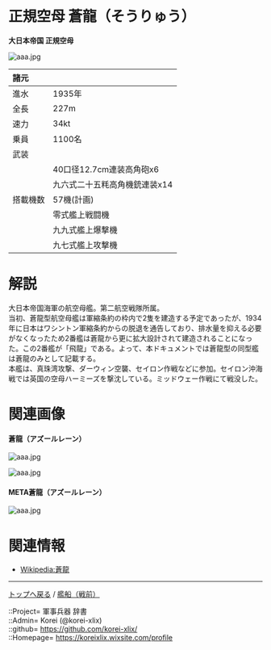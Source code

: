 # 正規空母 蒼龍（そうりゅう）
**大日本帝国 正規空母**

![aaa.jpg](https://bn02pap001files.storage.live.com/y4mge2CankafcBWDvPyjdblbhDIaWMpMvhh5nbLug4zdMgIjgq5j_G_W_UXDbLXnJWa0L1dXaS1eq59VBKNysLjpY2U4GYQOd4Al4dSQ_9lTDTwK_W4Q9Sd4qMCfwAi8wpBf9TCGq4OE7pcNYwSoomGpNhJD-NiJRAvY9LBE2i_F5-cXFTtNxXyp3-f2e6VYx3N?width=640&height=394&cropmode=none)  
  

|諸元  |  |
|:--|:--|
|進水  |1935年  |
|全長  |227m  |
|速力  |34kt  |
|乗員  |1100名  |
|武装  |  |
||40口径12.7cm連装高角砲x6  |
||九六式二十五粍高角機銃連装x14  |
|搭載機数  |57機(計画)  |
||零式艦上戦闘機  |
||九九式艦上爆撃機  |
||九七式艦上攻撃機  |


# 解説
大日本帝国海軍の航空母艦。第二航空戦隊所属。  
当初、蒼龍型航空母艦は軍縮条約の枠内で2隻を建造する予定であったが、1934年に日本はワシントン軍縮条約からの脱退を通告しており、排水量を抑える必要がなくなったため2番艦は蒼龍から更に拡大設計されて建造されることになった。この2番艦が「飛龍」である。よって、本ドキュメントでは蒼龍型の同型艦は蒼龍のみとして記載する。  
本艦は、真珠湾攻撃、ダーウィン空襲、セイロン作戦などに参加。セイロン沖海戦では英国の空母ハーミーズを撃沈している。ミッドウェー作戦にて戦没した。  


# 関連画像

#### 蒼龍（アズールレーン）
![aaa.jpg](https://bn02pap001files.storage.live.com/y4mDuAYyMuyrTPlkqvjkp2AOcElXqszD5L94UyYYr3_HuiFlJELNagFcmy0Co1CGF5UUSZCFkNL8kW9zWHkSDuCZ1EVgKp1DCBQt2Rs3I6JSlpNO9kdJBHPiXhwB7BnaSGFzmOsPP4DK_5nzR9JD6C58-2LFHAjCX8EwIZi6s1Zn47U4N0SCZn5-xxCTlQb1Rwc?width=640&height=360&cropmode=none)  
  
![aaa.jpg](https://bn02pap001files.storage.live.com/y4mii8lhj2sqnAYXkLrMBaK6goOPZbwHbU426LCCsehmxSfWjHmLKE7amjtF5BsO87e3TVhnzbXvFP0ZRo_mHOtZw9wDH1Mpzs49thzZ9iw-kZ65x0UD5RDpqzGC-S25PawvNOnI6uCZdXVwCKL2fH7sOlgpCqfa_OvNFNsuVzmSMk8M489eqxsGMsi_3p-V1UU?width=640&height=360&cropmode=none)  

#### META蒼龍（アズールレーン）
![aaa.jpg](https://bn02pap001files.storage.live.com/y4mCr0AMeKyWTosOdEUEQgmUfGAdMvYJpFHgNrJ5ODR2HKT1ghqEioT3kPKrOjFzYU_YPdl5IqGi0DwOA6qZbK_ZhID53w8TCzEkpa5GZL7sxDnudtAoy1t91LiTbaOMTIqarBnVsCCpGnHIG-O6MAZyuebA6oEfrKfF-oNxzyx-r3n3499No_U4a2tvTnUdWR4?width=640&height=360&cropmode=none)  


# 関連情報
* [Wikipedia:蒼龍](https://bit.ly/3FUcXUa)


***
[トップへ戻る](/readme.md) / [艦船（戦前）](/ship_old/readme.md)  
  
::Project= 軍事兵器 辞書  
::Admin= Korei (@korei-xlix)  
::github= https://github.com/korei-xlix/  
::Homepage= https://koreixlix.wixsite.com/profile  
